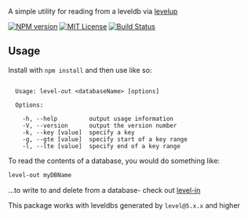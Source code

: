 A simple utility for reading from a leveldb via [levelup](https://github.com/Level/levelup)

[![NPM version][npm-version-image]][npm-url] [![MIT License][license-image]][license-url] [![Build Status][travis-image]][travis-url]

## Usage

Install with `npm install` and then use like so:


```

  Usage: level-out <databaseName> [options]

  Options:

    -h, --help         output usage information
    -V, --version      output the version number
    -k, --key [value]  specify a key
    -g, --gte [value]  specify start of a key range
    -l, --lte [value]  specify end of a key range

```

To read the contents of a database, you would do something like:

```bash
level-out myDBName
```

...to write to and delete from a database- check out [level-in](https://www.npmjs.com/package/level-in)

This package works with leveldbs generated by `level@5.x.x` and higher

[license-image]: http://img.shields.io/badge/license-MIT-blue.svg?style=flat
[license-url]: LICENSE

[npm-url]: https://npmjs.org/package/level-out
[npm-version-image]: http://img.shields.io/npm/v/level-out.svg?style=flat
[npm-downloads-image]: http://img.shields.io/npm/dm/level-out.svg?style=flat

[travis-url]: http://travis-ci.org/fergiemcdowall/level-out
[travis-image]: http://img.shields.io/travis/fergiemcdowall/level-out.svg?style=flat
